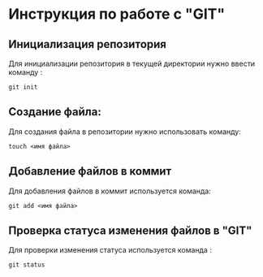 # Инструкция по работе с "GIT"

## Инициализация репозитория

Для инициализации репозитория в текущей директории нужно ввести команду :
```
git init
```
## Создание файла:

Для создания файла в репозитории нужно использовать команду:
```
touch <имя файла>
```
## Добавление файлов в коммит

Для добавления файлов в коммит используется команда:

```
git add <имя файла>
```
## Проверка статуса изменения файлов в "GIT"

Для проверки изменения статуса используется команда :

```
git status
```

